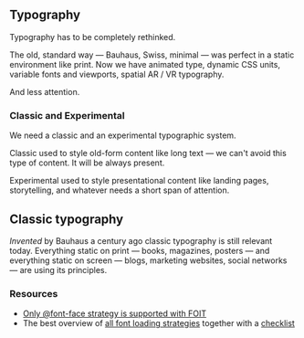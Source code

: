 ## Typography

Typography has to be completely rethinked.

The old, standard way &mdash; Bauhaus, Swiss, minimal &mdash; was perfect in a static environment like print. Now we have animated type, dynamic CSS units, variable fonts and viewports, spatial AR / VR typography.

And less attention.

### Classic and Experimental

We need a classic and an experimental typographic system.

Classic used to style old-form content like long text &mdash; we can't avoid this type of content. It will be always present.

Experimental used to style presentational content like landing pages, storytelling, and whatever needs a short span of attention.

## Classic typography

*Invented* by Bauhaus a century ago classic typography is still relevant today. Everything static on print &mdash; books, magazines, posters &mdash; and everything static on screen &mdash; blogs, marketing websites, social networks &mdash; are using its principles.



### Resources

- [Only @font-face strategy is supported with FOIT](https://stackoverflow.com/questions/42675725/isolated-styled-components-with-font-face)
- The best overview of [all font loading strategies](https://www.zachleat.com/web/comprehensive-webfonts/) together with a [checklist](https://www.zachleat.com/web/font-checklist/)
